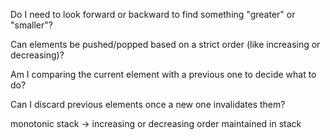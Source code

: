 Do I need to look forward or backward to find something "greater" or "smaller"?

Can elements be pushed/popped based on a strict order (like increasing or decreasing)?

Am I comparing the current element with a previous one to decide what to do?

Can I discard previous elements once a new one invalidates them?

monotonic stack -> increasing or decreasing order maintained in stack